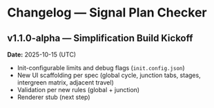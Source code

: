 # Changelog — Signal Plan Checker
## v1.1.0-alpha — Simplification Build Kickoff
**Date:** 2025-10-15 (UTC)
- Init-configurable limits and debug flags (`init.config.json`)
- New UI scaffolding per spec (global cycle, junction tabs, stages, intergreen matrix, adjacent travel)
- Validation per new rules (global + junction)
- Renderer stub (next step)
